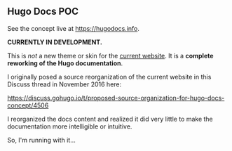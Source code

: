 ## Hugo Docs POC

See the concept live at <https://hugodocs.info>.

**CURRENTLY IN DEVELOPMENT.**

This is *not* a new theme or skin for the [current website](https://gohugo.io). It is a **complete reworking of the Hugo documentation**.

I originally posed a source reorganization of the current website in this Discuss thread in November 2016 here:

<https://discuss.gohugo.io/t/proposed-source-organization-for-hugo-docs-concept/4506>

I reorganized the docs content and realized it did very little to make the documentation more intelligible or intuitive.

So, I'm running with it...